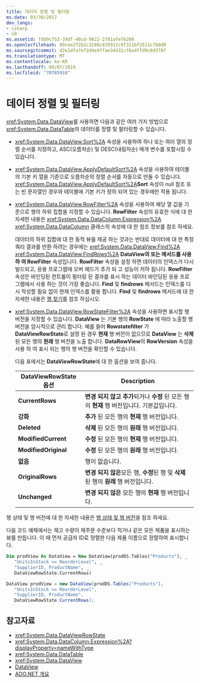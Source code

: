 ```yaml
---
title: 데이터 정렬 및 필터링
ms.date: 03/30/2017
dev_langs:
- csharp
- vb
ms.assetid: fdd9c753-39df-48cd-9822-2781afe76200
ms.openlocfilehash: 09cee2f2b2c3288c835912c9f311bf2511c7b0d0
ms.sourcegitcommit: d2e1dfa7ef2d4e9ffae3d431cf6a4ffd9c8d378f
ms.translationtype: MT
ms.contentlocale: ko-KR
ms.lasthandoff: 09/07/2019
ms.locfileid: "70785918"
---
```

# <a name="sorting-and-filtering-data"></a>데이터 정렬 및 필터링
<xref:System.Data.DataView>를 사용하면 다음과 같은 여러 가지 방법으로 <xref:System.Data.DataTable>의 데이터를 정렬 및 필터링할 수 있습니다.  
  
- <xref:System.Data.DataView.Sort%2A> 속성을 사용하여 하나 또는 여러 열의 정렬 순서를 지정하고, ASC(오름차순) 및 DESC(내림차순) 매개 변수를 포함시킬 수 있습니다.  
  
- <xref:System.Data.DataView.ApplyDefaultSort%2A> 속성을 사용하여 테이블의 기본 키 열을 기준으로 오름차순의 정렬 순서를 자동으로 만들 수 있습니다. <xref:System.Data.DataView.ApplyDefaultSort%2A>**Sort** 속성이 null 참조 또는 빈 문자열인 경우와 테이블에 기본 키가 정의 되어 있는 경우에만 적용 됩니다.  
  
- <xref:System.Data.DataView.RowFilter%2A> 속성을 사용하여 해당 열 값을 기준으로 행의 하위 집합을 지정할 수 있습니다. **RowFilter** 속성의 유효한 식에 대 한 자세한 내용은 <xref:System.Data.DataColumn.Expression%2A> <xref:System.Data.DataColumn> 클래스의 속성에 대 한 참조 정보를 참조 하세요.  
  
     데이터의 하위 집합에 대 한 동적 뷰를 제공 하는 것과는 반대로 데이터에 대 한 특정 쿼리 결과를 반환 하려는 경우에는 <xref:System.Data.DataView.Find%2A> <xref:System.Data.DataView.FindRows%2A> **DataView의 또는 메서드를 사용 하 여 RowFilter** 속성입니다. **RowFilter** 속성을 설정 하면 데이터의 인덱스가 다시 빌드되고, 응용 프로그램에 오버 헤드가 추가 되 고 성능이 저하 됩니다. **RowFilter** 속성은 바인딩된 컨트롤이 필터링 된 결과를 표시 하는 데이터 바인딩된 응용 프로그램에서 사용 하는 것이 가장 좋습니다. **Find** 및 **findrows** 메서드는 인덱스를 다시 작성할 필요 없이 현재 인덱스를 활용 합니다. **Find** 및 **findrows** 메서드에 대 한 자세한 내용은 [행 찾기](finding-rows.md)를 참조 하십시오.  
  
- <xref:System.Data.DataView.RowStateFilter%2A> 속성을 사용하면 표시할 행 버전을 지정할 수 있습니다. **DataView** 는 기본 행의 **RowState** 에 따라 노출할 행 버전을 암시적으로 관리 합니다. 예를 들어 **Rowstatefilter** 가 **DataViewRowState**로 설정 된 경우 **현재** 행 버전이 없으므로 **DataView** 는 **삭제** 된 모든 행의 **원래** 행 버전을 노출 합니다. **DataRowView**의 **RowVersion** 속성을 사용 하 여 표시 되는 행의 행 버전을 확인할 수 있습니다.  
  
     다음 표에서는 **DataViewRowState**에 대 한 옵션을 보여 줍니다.  
  
    |DataViewRowState 옵션|Description|  
    |------------------------------|-----------------|  
    |**CurrentRows**|**변경 되지 않고** **추가**되거나 **수정** 된 모든 행의 **현재** 행 버전입니다. 기본값입니다.|  
    |**강화**|**추가** 된 모든 행의 **현재** 행 버전입니다.|  
    |**Deleted**|**삭제** 된 모든 행의 **원래** 행 버전입니다.|  
    |**ModifiedCurrent**|**수정** 된 모든 행의 **현재** 행 버전입니다.|  
    |**ModifiedOriginal**|**수정** 된 모든 행의 **원래** 행 버전입니다.|  
    |**없음**|행이 없습니다.|  
    |**OriginalRows**|**변경 되지 않은**모든 행, **수정**된 행 및 **삭제** 된 행의 **원래** 행 버전입니다.|  
    |**Unchanged**|**변경 되지 않은** 모든 행의 **현재** 행 버전입니다.|  
  
 행 상태 및 행 버전에 대 한 자세한 내용은 [행 상태 및 행 버전](row-states-and-row-versions.md)을 참조 하세요.  
  
 다음 코드 예제에서는 재고 수량이 재주문 수준보다 적거나 같은 모든 제품을 표시하는 뷰를 만듭니다. 이 때 먼저 공급자 ID로 정렬한 다음 제품 이름으로 정렬하여 표시합니다.  
  
```vb  
Dim prodView As DataView = New DataView(prodDS.Tables("Products"), _  
   "UnitsInStock <= ReorderLevel", _  
   "SupplierID, ProductName", _  
   DataViewRowState.CurrentRows)  
```  
  
```csharp  
DataView prodView = new DataView(prodDS.Tables["Products"],  
   "UnitsInStock <= ReorderLevel",  
   "SupplierID, ProductName",  
   DataViewRowState.CurrentRows);  
```  
  
## <a name="see-also"></a>참고자료

- <xref:System.Data.DataViewRowState>
- <xref:System.Data.DataColumn.Expression%2A?displayProperty=nameWithType>
- <xref:System.Data.DataTable>
- <xref:System.Data.DataView>
- [DataView](dataviews.md)
- [ADO.NET 개요](../ado-net-overview.md)
